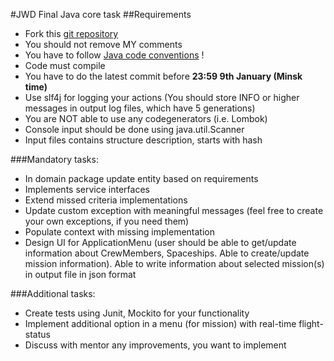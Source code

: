 #JWD Final Java core task
##Requirements 
* Fork this [git repository](https://github.com/Rement/jwd-core-final)
* You should not remove MY comments
* You have to follow [Java code conventions](https://www.oracle.com/java/technologies/javase/codeconventions-contents.html) ! 
* Code must compile 
* You have to do the latest commit before **23:59 9th January (Minsk time)**
* Use slf4j for logging your actions (You should store INFO or higher messages in output log files, which have 5 generations)
* You are NOT able to use any codegenerators (i.e. Lombok)
* Console input should be done using java.util.Scanner
* Input files contains structure description, starts with hash

###Mandatory tasks: 
* In domain package update entity based on requirements
* Implements service interfaces
* Extend missed criteria implementations
* Update custom exception with meaningful messages (feel free to create your own exceptions, if you need them)
* Populate context with missing implementation
* Design UI for ApplicationMenu (user should be able to get/update information about CrewMembers, Spaceships. 
Able to create/update mission information). 
Able to write information about selected mission(s) in output file in json format



###Additional tasks:
* Create tests using Junit, Mockito for your functionality
* Implement additional option in a menu (for mission) with real-time flight-status
* Discuss with mentor any improvements, you want to implement 
